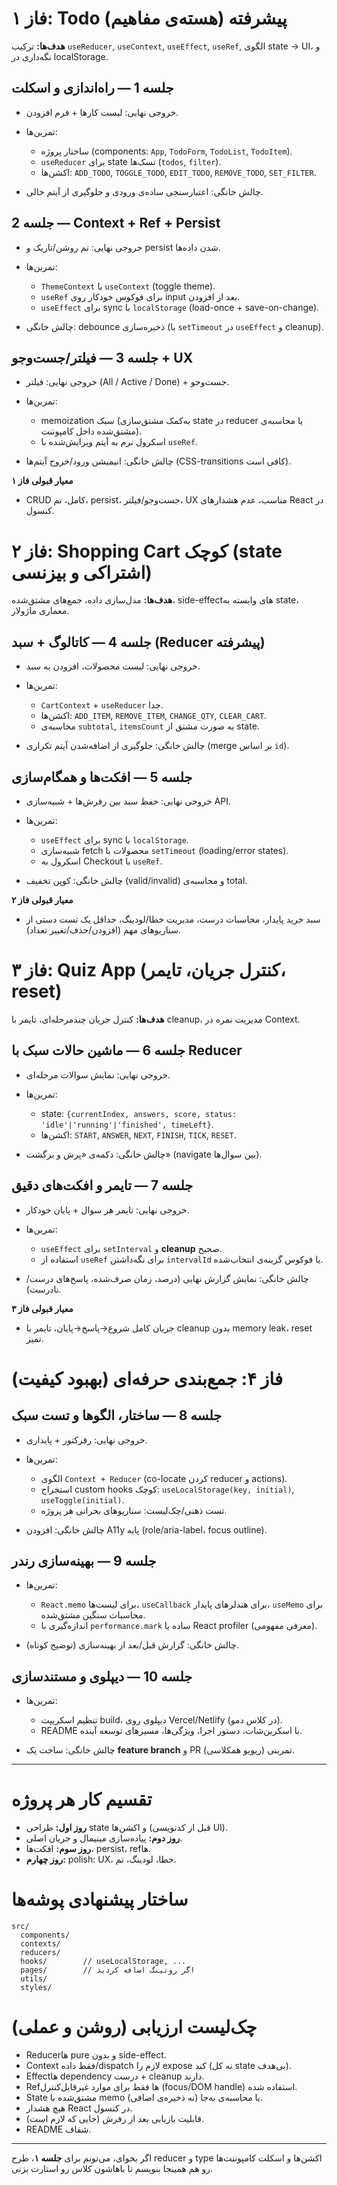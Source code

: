 # فاز ۱: Todo پیشرفته (هسته‌ی مفاهیم)

**هدف‌ها:** ترکیب `useReducer`, `useContext`, `useEffect`, `useRef`, الگوی state → UI، و نگه‌داری در localStorage.

## جلسه 1 — راه‌اندازی و اسکلت

- خروجی نهایی: لیست کارها + فرم افزودن.
- تمرین‌ها:

  - ساختار پروژه (components: `App`, `TodoForm`, `TodoList`, `TodoItem`).
  - `useReducer` برای state تسک‌ها (`todos`, `filter`).
  - اکشن‌ها: `ADD_TODO`, `TOGGLE_TODO`, `EDIT_TODO`, `REMOVE_TODO`, `SET_FILTER`.

- چالش خانگی: اعتبارسنجی ساده‌ی ورودی و جلوگیری از آیتم خالی.

## جلسه 2 — Context + Ref + Persist

- خروجی نهایی: تم روشن/تاریک و persist شدن داده‌ها.
- تمرین‌ها:

  - `ThemeContext` با `useContext` (toggle theme).
  - `useRef` برای فوکوس خودکار روی input بعد از افزودن.
  - `useEffect` برای sync با `localStorage` (load-once + save-on-change).

- چالش خانگی: debounce ذخیره‌سازی (با `setTimeout` در `useEffect` و cleanup).

## جلسه 3 — فیلتر/جست‌وجو + UX

- خروجی نهایی: فیلتر (All / Active / Done) + جست‌وجو.
- تمرین‌ها:

  - memoization سبک (به‌کمک مشتق‌سازی state در reducer یا محاسبه‌ی مشتق‌شده داخل کامپوننت).
  - اسکرول نرم به آیتم ویرایش‌شده با `useRef`.

- چالش خانگی: انیمیشن ورود/خروج آیتم‌ها (CSS-transitions کافی است).

**معیار قبولی فاز ۱**

- CRUD کامل، تم، persist، جست‌وجو/فیلتر، UX مناسب، عدم هشدارهای React در کنسول.

# فاز ۲: Shopping Cart کوچک (state اشتراکی و بیزنسی)

**هدف‌ها:** مدل‌سازی داده، جمع‌های مشتق‌شده، side-effectهای وابسته به state، معماری ماژولار.

## جلسه 4 — کاتالوگ + سبد (Reducer پیشرفته)

- خروجی نهایی: لیست محصولات، افزودن به سبد.
- تمرین‌ها:

  - `CartContext` + `useReducer` جدا.
  - اکشن‌ها: `ADD_ITEM`, `REMOVE_ITEM`, `CHANGE_QTY`, `CLEAR_CART`.
  - محاسبه‌ی `subtotal`, `itemsCount` به صورت مشتق از state.

- چالش خانگی: جلوگیری از اضافه‌شدن آیتم تکراری (merge بر اساس `id`).

## جلسه 5 — افکت‌ها و همگام‌سازی

- خروجی نهایی: حفظ سبد بین رفرش‌ها + شبیه‌سازی API.
- تمرین‌ها:

  - `useEffect` برای sync با `localStorage`.
  - شبیه‌سازی fetch محصولات با `setTimeout` (loading/error states).
  - اسکرول به Checkout با `useRef`.

- چالش خانگی: کوپن تخفیف (valid/invalid) و محاسبه‌ی total.

**معیار قبولی فاز ۲**

- سبد خرید پایدار، محاسبات درست، مدیریت خطا/لودینگ، حداقل یک تست دستی از سناریوهای مهم (افزودن/حذف/تغییر تعداد).

# فاز ۳: Quiz App (کنترل جریان، تایمر، reset)

**هدف‌ها:** کنترل جریان چندمرحله‌ای، تایمر با cleanup، مدیریت نمره در Context.

## جلسه 6 — ماشین حالات سبک با Reducer

- خروجی نهایی: نمایش سوالات مرحله‌ای.
- تمرین‌ها:

  - state: `{currentIndex, answers, score, status: 'idle'|'running'|'finished', timeLeft}`.
  - اکشن‌ها: `START`, `ANSWER`, `NEXT`, `FINISH`, `TICK`, `RESET`.

- چالش خانگی: دکمه‌ی «پرش و برگشت» (navigate بین سوال‌ها).

## جلسه 7 — تایمر و افکت‌های دقیق

- خروجی نهایی: تایمر هر سوال + پایان خودکار.
- تمرین‌ها:

  - `useEffect` برای `setInterval` و **cleanup** صحیح.
  - استفاده از `useRef` برای نگه‌داشتن `intervalId` یا فوکوس گزینه‌ی انتخاب‌شده.

- چالش خانگی: نمایش گزارش نهایی (درصد، زمان صرف‌شده، پاسخ‌های درست/نادرست).

**معیار قبولی فاز ۳**

- جریان کامل شروع→پاسخ→پایان، تایمر با cleanup بدون memory leak، reset تمیز.

# فاز ۴: جمع‌بندی حرفه‌ای (بهبود کیفیت)

## جلسه 8 — ساختار، الگوها و تست سبک

- خروجی نهایی: رفرکتور + پایداری.
- تمرین‌ها:

  - الگوی `Context + Reducer` (co-locate کردن reducer و actions).
  - استخراج custom hooks کوچک: `useLocalStorage(key, initial)`, `useToggle(initial)`.
  - تست ذهنی/چک‌لیست: سناریوهای بحرانی هر پروژه.

- چالش خانگی: افزودن A11y پایه (role/aria-label، focus outline).

## جلسه 9 — بهینه‌سازی رندر

- تمرین‌ها:

  - `React.memo` برای لیست‌ها، `useCallback` برای هندلرهای پایدار، `useMemo` برای محاسبات سنگین مشتق‌شده.
  - اندازه‌گیری با `performance.mark` ساده یا React profiler (معرفی مفهومی).

- چالش خانگی: گزارش قبل/بعد از بهینه‌سازی (توضیح کوتاه).

## جلسه 10 — دیپلوی و مستندسازی

- تمرین‌ها:

  - تنظیم اسکریپت build، دیپلوی روی Vercel/Netlify (در کلاس دمو).
  - README با اسکرین‌شات، دستور اجرا، ویژگی‌ها، مسیرهای توسعه آینده.

- چالش خانگی: ساخت یک **feature branch** و PR تمرینی (ریویو همکلاسی).

---

# تقسیم کار هر پروژه

- **روز اول:** طراحی state و اکشن‌ها (قبل از کدنویسی UI).
- **روز دوم:** پیاده‌سازی مینیمال و جریان اصلی.
- **روز سوم:** افکت‌ها، persist، refها.
- **روز چهارم:** polish: UX، خطا، لودینگ، تم.

# ساختار پیشنهادی پوشه‌ها

```
src/
  components/
  contexts/
  reducers/
  hooks/        // useLocalStorage, ...
  pages/        // اگر روتینگ اضافه کردید
  utils/
  styles/
```

# چک‌لیست ارزیابی (روشن و عملی)

- Reducerها pure و بدون side-effect.
- Context فقط داده/dispatch لازم را expose کند (نه کل state بی‌هدف).
- Effectها dependency درست + cleanup دارند.
- Refها فقط برای موارد غیرقابل‌کنترل (focus/DOM handle) استفاده شده.
- State مشتق‌شده با memo یا محاسبه‌ی به‌جا (نه ذخیره‌ی اضافی).
- هیچ هشدار React در کنسول.
- قابلیت بازیابی بعد از رفرش (جایی که لازم است).
- README شفاف.

---

اگر بخوای، می‌تونم برای **جلسه ۱**، طرح reducer و type اکشن‌ها و اسکلت کامپوننت‌ها رو هم همینجا بنویسم تا باهاشون کلاس رو استارت بزنی.
